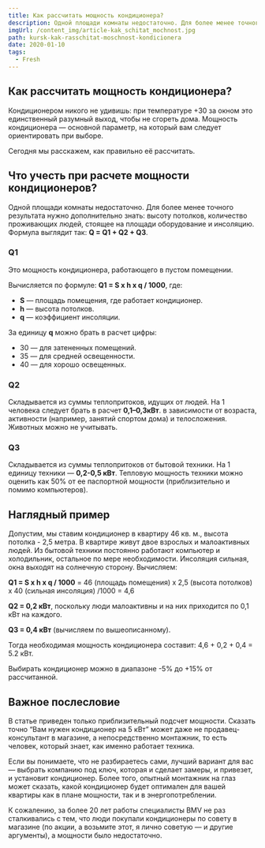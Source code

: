 ```yaml
---
title: Как рассчитать мощность кондиционера?
description: Одной площади комнаты недостаточно. Для более менее точного результата нужно дополнительно знать высоту потолков, количество проживающих людей, стоящее на площади оборудование и инсоляцию. Формула выглядит так - Q = Q1 + Q2 + Q3.
imgUrl: /content_img/article-kak_schitat_mochnost.jpg
path: kursk-kak-rasschitat-moschnost-kondicionera
date: 2020-01-10
tags:
  - Fresh
---
```


## Как рассчитать мощность кондиционера?

Кондиционером никого не удивишь: при температуре +30 за окном это единственный разумный выход, чтобы не сгореть дома. Мощность кондиционера — основной параметр, на который вам следует ориентировать при выборе.

Сегодня мы расскажем, как правильно её рассчитать.

## Что учесть при расчете мощности кондиционеров?

Одной площади комнаты недостаточно. Для более менее точного результата нужно дополнительно знать: высоту потолков, количество проживающих людей, стоящее на площади оборудование и инсоляцию. Формула выглядит так: **Q = Q1 + Q2 + Q3**.

### Q1

Это мощность кондиционера, работающего в пустом помещении.

Вычисляется по формуле: **Q1 = S x h x q / 1000**, где:

- **S** — площадь помещения, где работает кондиционер.
- **h** — высота потолков.
- **q** — коэффициент инсоляции.

За единицу **q** можно брать в расчет цифры:

- 30 — для затененных помещений.
- 35 — для средней освещенности.
- 40 — для хорошо освещенных.

### Q2

Складывается из суммы теплопритоков, идущих от людей. На 1 человека следует брать 
в расчет **0,1–0,3кВт**. в зависимости от возраста, активности (например, занятий спортом дома) 
и телосложения. Животных можно не учитывать.

### Q3

Складывается из суммы теплопритоков от бытовой техники. На 1 единицу техники — **0,2-0,5 кВт**.
Тепловую мощность техники можно оценить как 50% от ее паспортной мощности 
(приблизительно и помимо компьютеров).

## Наглядный пример

Допустим, мы ставим кондиционер в квартиру 46 кв. м., высота потолка - 2,5 метра. 
В квартире живут двое взрослых и малоактивных людей. Из бытовой техники постоянно 
работают компьютер и холодильник, остальное по мере необходимости. Инсоляция сильная, 
окна выходят на солнечную сторону. Вычисляем:

**Q1 = S x h x q / 1000** = 46 (площадь помещения) х 2,5 (высота потолков) х 40 (сильная инсоляция) /1000 = 4,6

**Q2 = 0,2 кВт**, поскольку люди малоактивны и на них приходится по 0,1 кВт на каждого.

**Q3 = 0,4 кВт** (вычисляем по вышеописанному).

Тогда необходимая мощность кондиционера составит: 4,6 + 0,2 + 0,4 = 5.2 кВт.

Выбирать кондиционер можно в диапазоне -5% до +15% от рассчитанной.

## Важное послесловие

В статье приведен только приблизительный подсчет мощности. Сказать точно “Вам нужен кондиционер на 5 кВт” может даже не продавец-консультант в магазине, а непосредственно монтажник, то есть человек, который знает, как именно работает техника.

Если вы понимаете, что не разбираетесь сами, лучший вариант для вас — выбрать компанию под ключ, которая и сделает замеры, и привезет, и установит кондиционер. Более того, опытный монтажник на глаз может сказать, какой кондиционер будет оптимален для вашей квартиры как в плане мощности, так и в энергопотреблении.

К сожалению, за более 20 лет работы специалисты BMV не раз сталкивались с тем, что люди покупали кондиционеры по совету в магазине (по акции, а возьмите этот, я лично советую — и другие аргументы), а мощности было недостаточно.
